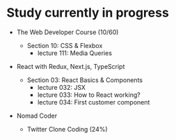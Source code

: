 # Study currently in progress

  - The Web Developer Course (10/60)
    - Section 10: CSS & Flexbox
      - lecture 111: Media Queries

  - React with Redux, Next.js, TypeScript
    - Section 03: React Basics & Components
      - lecture 032: JSX
      - lecture 033: How to React working?
      - lecture 034: First customer component

  - Nomad Coder
    - Twitter Clone Coding (24%)
